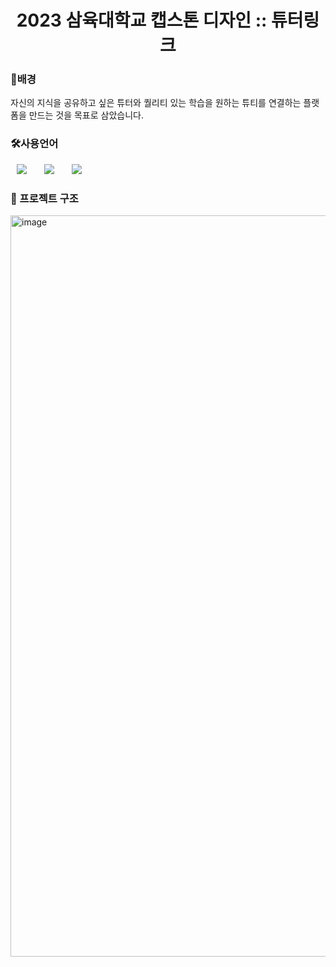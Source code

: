<h1 align="center">2023 삼육대학교 캡스톤 디자인 :: 튜터링크 </h1>

<h3>🦢배경</h3>
자신의 지식을 공유하고 싶은 튜터와 퀄리티 있는 학습을 원하는 튜티를 연결하는 플랫폼을 만드는 것을 목표로 삼았습니다.

<h3>🛠사용언어</h3>
<div>
<img src="https://img.shields.io/badge/Java-007396?style=flat-square&logo=Java&logoColor=white" style="height : auto; margin-left : 10px; margin-right : 10px;"/></a>&nbsp;
<img src="https://img.shields.io/badge/SpringFramework-6DB33F?style=flat-square&logo=Spring&logoColor=white" style="height : auto; margin-left : 10px; margin-right : 10px;"/></a>&nbsp;
<img src="https://img.shields.io/badge/MySQL-4479A1?style=flat-square&logo=MySQL&logoColor=white" style="height : auto; margin-left : 10px; margin-right : 10px;"/></a>&nbsp;
</div>

<h3>🧬 프로젝트 구조</h3>
<img width="1186" alt="image" src="https://github.com/tutorLink-SYU-Capstone2023/Backend/assets/95533614/45af5144-679a-424c-bcbe-0b83a592cc36">
